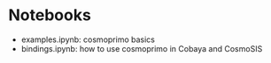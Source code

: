 # Notebooks

- examples.ipynb: cosmoprimo basics
- bindings.ipynb: how to use cosmoprimo in Cobaya and CosmoSIS